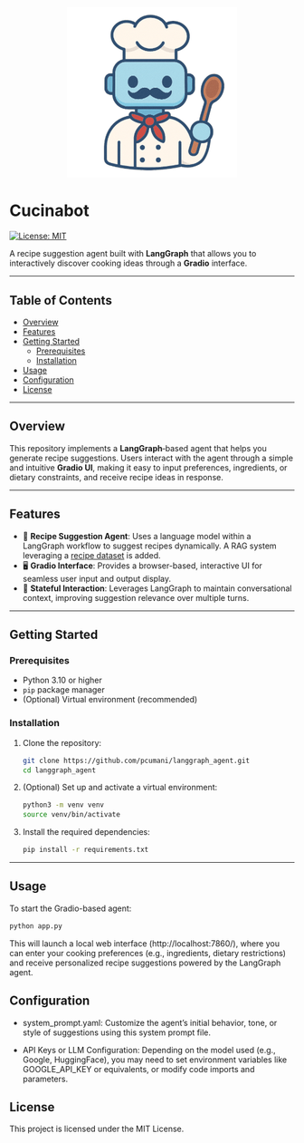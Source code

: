 
<p align="center">
    <img src="./assets/logo.png" alt="Cucinabot logo" width="300">
</p>

# Cucinabot


[![License: MIT](https://img.shields.io/badge/License-MIT-green)](LICENSE)

A recipe suggestion agent built with **LangGraph** that allows you to interactively discover cooking ideas through a **Gradio** interface.

---

## Table of Contents

- [Overview](#overview)  
- [Features](#features)  
- [Getting Started](#getting-started)  
  - [Prerequisites](#prerequisites)  
  - [Installation](#installation)  
- [Usage](#usage)  
- [Configuration](#configuration)
- [License](#license)

---

## Overview

This repository implements a **LangGraph**‑based agent that helps you generate recipe suggestions. Users interact with the agent through a simple and intuitive **Gradio UI**, making it easy to input preferences, ingredients, or dietary constraints, and receive recipe ideas in response.

---

## Features

- 🧠 **Recipe Suggestion Agent**: Uses a language model within a LangGraph workflow to suggest recipes dynamically. A RAG system leveraging a [recipe dataset](https://www.kaggle.com/datasets/pes12017000148/food-ingredients-and-recipe-dataset-with-images/versions/1) is added.
- 🖥️ **Gradio Interface**: Provides a browser-based, interactive UI for seamless user input and output display.  
- 🔄 **Stateful Interaction**: Leverages LangGraph to maintain conversational context, improving suggestion relevance over multiple turns.

---

## Getting Started

### Prerequisites

- Python 3.10 or higher  
- `pip` package manager  
- (Optional) Virtual environment (recommended)

### Installation

1. Clone the repository:

    ```bash
    git clone https://github.com/pcumani/langgraph_agent.git
    cd langgraph_agent
    ```

2. (Optional) Set up and activate a virtual environment:

    ```bash
    python3 -m venv venv
    source venv/bin/activate
    ```

3. Install the required dependencies:

    ```bash
    pip install -r requirements.txt
    ```

---

## Usage

To start the Gradio-based agent:

```bash
python app.py

```

This will launch a local web interface (http://localhost:7860/), where you can enter your cooking preferences (e.g., ingredients, dietary restrictions) and receive personalized recipe suggestions powered by the LangGraph agent.

## Configuration
- system_prompt.yaml: Customize the agent’s initial behavior, tone, or style of suggestions using this system prompt file.

- API Keys or LLM Configuration: Depending on the model used (e.g., Google, HuggingFace), you may need to set environment variables like GOOGLE_API_KEY or equivalents, or modify code imports and parameters.

## License
This project is licensed under the MIT License.